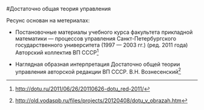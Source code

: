 #Достаточно общая теория управления


Ресунс основан на метериалах:
- Постановочные материалы учебного курса факультета прикладной математики — процессов управления Санкт-Петербургского государственного университета (1997 — 2003 гг.) (ред. 2011 года) Авторский коллектив ВП СССР[^1]


[^1]: http://dotu.ru/2011/06/26/20110626-dotu_red-2011/
 
- Наглядная образная интерпретация Достаточно общей теории управления авторской редакции ВП СССР. В.Н. Вознесенский[^2]  


[^2]: http://old.vodaspb.ru/files/projects/20120408/dotu_v_obrazah.htm